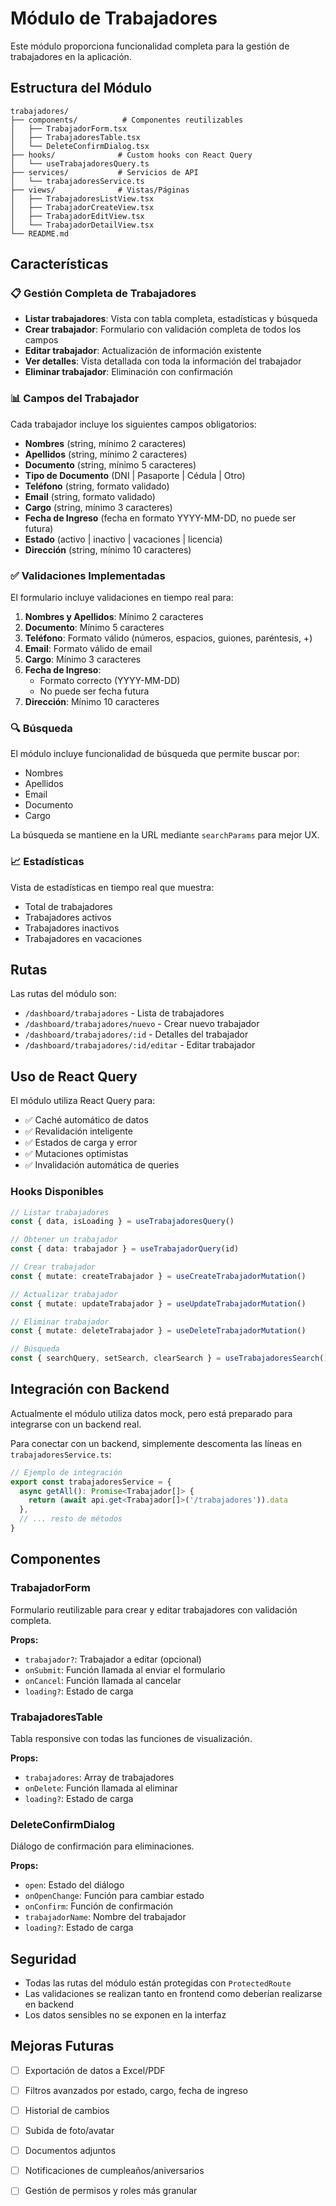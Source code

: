 # Módulo de Trabajadores

Este módulo proporciona funcionalidad completa para la gestión de trabajadores en la aplicación.

## Estructura del Módulo

```
trabajadores/
├── components/          # Componentes reutilizables
│   ├── TrabajadorForm.tsx
│   ├── TrabajadoresTable.tsx
│   └── DeleteConfirmDialog.tsx
├── hooks/              # Custom hooks con React Query
│   └── useTrabajadoresQuery.ts
├── services/           # Servicios de API
│   └── trabajadoresService.ts
├── views/              # Vistas/Páginas
│   ├── TrabajadoresListView.tsx
│   ├── TrabajadorCreateView.tsx
│   ├── TrabajadorEditView.tsx
│   └── TrabajadorDetailView.tsx
└── README.md
```

## Características

### 📋 Gestión Completa de Trabajadores

- **Listar trabajadores**: Vista con tabla completa, estadísticas y búsqueda
- **Crear trabajador**: Formulario con validación completa de todos los campos
- **Editar trabajador**: Actualización de información existente
- **Ver detalles**: Vista detallada con toda la información del trabajador
- **Eliminar trabajador**: Eliminación con confirmación

### 📊 Campos del Trabajador

Cada trabajador incluye los siguientes campos obligatorios:

- **Nombres** (string, mínimo 2 caracteres)
- **Apellidos** (string, mínimo 2 caracteres)
- **Documento** (string, mínimo 5 caracteres)
- **Tipo de Documento** (DNI | Pasaporte | Cédula | Otro)
- **Teléfono** (string, formato validado)
- **Email** (string, formato validado)
- **Cargo** (string, mínimo 3 caracteres)
- **Fecha de Ingreso** (fecha en formato YYYY-MM-DD, no puede ser futura)
- **Estado** (activo | inactivo | vacaciones | licencia)
- **Dirección** (string, mínimo 10 caracteres)

### ✅ Validaciones Implementadas

El formulario incluye validaciones en tiempo real para:

1. **Nombres y Apellidos**: Mínimo 2 caracteres
2. **Documento**: Mínimo 5 caracteres
3. **Teléfono**: Formato válido (números, espacios, guiones, paréntesis, +)
4. **Email**: Formato válido de email
5. **Cargo**: Mínimo 3 caracteres
6. **Fecha de Ingreso**: 
   - Formato correcto (YYYY-MM-DD)
   - No puede ser fecha futura
7. **Dirección**: Mínimo 10 caracteres

### 🔍 Búsqueda

El módulo incluye funcionalidad de búsqueda que permite buscar por:
- Nombres
- Apellidos
- Email
- Documento
- Cargo

La búsqueda se mantiene en la URL mediante `searchParams` para mejor UX.

### 📈 Estadísticas

Vista de estadísticas en tiempo real que muestra:
- Total de trabajadores
- Trabajadores activos
- Trabajadores inactivos
- Trabajadores en vacaciones

## Rutas

Las rutas del módulo son:

- `/dashboard/trabajadores` - Lista de trabajadores
- `/dashboard/trabajadores/nuevo` - Crear nuevo trabajador
- `/dashboard/trabajadores/:id` - Detalles del trabajador
- `/dashboard/trabajadores/:id/editar` - Editar trabajador

## Uso de React Query

El módulo utiliza React Query para:

- ✅ Caché automático de datos
- ✅ Revalidación inteligente
- ✅ Estados de carga y error
- ✅ Mutaciones optimistas
- ✅ Invalidación automática de queries

### Hooks Disponibles

```typescript
// Listar trabajadores
const { data, isLoading } = useTrabajadoresQuery()

// Obtener un trabajador
const { data: trabajador } = useTrabajadorQuery(id)

// Crear trabajador
const { mutate: createTrabajador } = useCreateTrabajadorMutation()

// Actualizar trabajador
const { mutate: updateTrabajador } = useUpdateTrabajadorMutation()

// Eliminar trabajador
const { mutate: deleteTrabajador } = useDeleteTrabajadorMutation()

// Búsqueda
const { searchQuery, setSearch, clearSearch } = useTrabajadoresSearch()
```

## Integración con Backend

Actualmente el módulo utiliza datos mock, pero está preparado para integrarse con un backend real.

Para conectar con un backend, simplemente descomenta las líneas en `trabajadoresService.ts`:

```typescript
// Ejemplo de integración
export const trabajadoresService = {
  async getAll(): Promise<Trabajador[]> {
    return (await api.get<Trabajador[]>('/trabajadores')).data
  },
  // ... resto de métodos
}
```

## Componentes

### TrabajadorForm

Formulario reutilizable para crear y editar trabajadores con validación completa.

**Props:**
- `trabajador?`: Trabajador a editar (opcional)
- `onSubmit`: Función llamada al enviar el formulario
- `onCancel`: Función llamada al cancelar
- `loading?`: Estado de carga

### TrabajadoresTable

Tabla responsive con todas las funciones de visualización.

**Props:**
- `trabajadores`: Array de trabajadores
- `onDelete`: Función llamada al eliminar
- `loading?`: Estado de carga

### DeleteConfirmDialog

Diálogo de confirmación para eliminaciones.

**Props:**
- `open`: Estado del diálogo
- `onOpenChange`: Función para cambiar estado
- `onConfirm`: Función de confirmación
- `trabajadorName`: Nombre del trabajador
- `loading?`: Estado de carga

## Seguridad

- Todas las rutas del módulo están protegidas con `ProtectedRoute`
- Las validaciones se realizan tanto en frontend como deberían realizarse en backend
- Los datos sensibles no se exponen en la interfaz

## Mejoras Futuras

- [ ] Exportación de datos a Excel/PDF
- [ ] Filtros avanzados por estado, cargo, fecha de ingreso
- [ ] Historial de cambios
- [ ] Subida de foto/avatar
- [ ] Documentos adjuntos
- [ ] Notificaciones de cumpleaños/aniversarios
- [ ] Gestión de permisos y roles más granular

